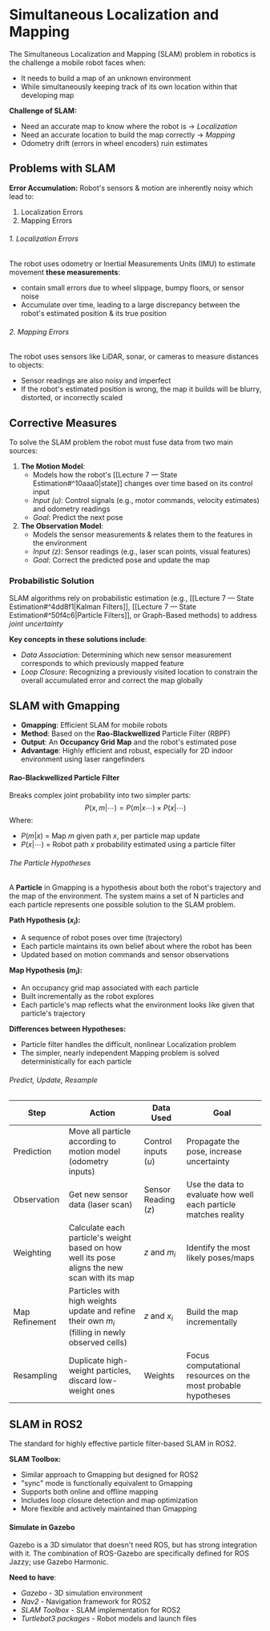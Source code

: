 # Simultaneous Localization and Mapping
The Simultaneous Localization and Mapping (SLAM) problem in robotics is the challenge a mobile robot faces when:
- It needs to build a map of an unknown environment
- While simultaneously keeping track of its own location within that developing map

**Challenge of SLAM:**
- Need an accurate map to know where the robot is → *Localization*
- Need an accurate location to build the map correctly → *Mapping*
- Odometry drift (errors in wheel encoders) ruin estimates
## Problems with SLAM
**Error Accumulation:** Robot's sensors & motion are inherently noisy which lead to:
1. Localization Errors
2. Mapping Errors 
###### 1. Localization Errors
The robot uses odometry or Inertial Measurements Units (IMU) to estimate movement
**these measurements**:
- contain small errors due to wheel slippage, bumpy floors, or sensor noise
- Accumulate over time, leading to a large discrepancy between the robot's estimated position & its true position
###### 2. Mapping Errors
The robot uses sensors like LiDAR, sonar, or cameras to measure distances to objects:
- Sensor readings are also noisy and imperfect
- If the robot's estimated position is wrong, the map it builds will be blurry, distorted, or incorrectly scaled
## Corrective Measures
To solve the SLAM problem the robot must fuse data from two main sources:
1. **The Motion Model**:
	- Models how the robot's [[Lecture 7 — State Estimation#^10aaa0|state]] changes over time based on its control input
	- *Input (u)*: Control signals (e.g., motor commands, velocity estimates) and odometry readings
	- *Goal*: Predict the next pose
2. **The Observation Model**:
	- Models the sensor measurements & relates them to the features in the environment
	- *Input (z)*: Sensor readings (e.g., laser scan points, visual features)
	- *Goal*: Correct the predicted pose and update the map
### Probabilistic Solution
SLAM algorithms rely on probabilistic estimation (e.g., [[Lecture 7 — State Estimation#^4dd8f1|Kalman Filters]], [[Lecture 7 — State Estimation#^50f4c6|Particle Filters]], or Graph-Based methods) to address *joint uncertainty*

**Key concepts in these solutions include**:
- *Data Association*: Determining which new sensor measurement corresponds to which previously mapped feature
- *Loop Closure*: Recognizing a previously visited location to constrain the overall accumulated error and correct the map globally
## SLAM with Gmapping
- **Gmapping**: Efficient SLAM for mobile robots
- **Method**: Based on the **Rao-Blackwellized** Particle Filter (RBPF)
- **Output**: An **Occupancy Grid Map** and the robot's estimated pose
- **Advantage**: Highly efficient and robust, especially for 2D indoor environment using laser rangefinders
#### Rao-Blackwellized Particle Filter
Breaks complex joint probability into two simpler parts:
$$P(x,m| \cdots) = P(m|x \cdots) \times P(x| \cdots) $$
Where:
- $P(m|x)$ = Map $m$ given path $x$, per particle map update
- $P(x| \cdots)$ = Robot path $x$ probability estimated using a particle filter

###### The Particle Hypotheses
A **Particle** in Gmapping is a hypothesis about both the robot's trajectory and the map of the environment. The system mains a set of N particles and each particle represents one possible solution to the SLAM problem. 

**Path Hypothesis ($x_i$):**
- A sequence of robot poses over time (trajectory)
- Each particle maintains its own belief about where the robot has been
- Updated based on motion commands and sensor observations

**Map Hypothesis ($m_i$):**
- An occupancy grid map associated with each particle
- Built incrementally as the robot explores
- Each particle's map reflects what the environment looks like given that particle's trajectory

**Differences between Hypotheses:**
- Particle filter handles the difficult, nonlinear Localization problem
- The simpler, nearly independent Mapping problem is solved deterministically for each particle

###### Predict, Update, Resample

| Step           | Action                                                                                          | Data Used            | Goal                                                            |
| -------------- | ----------------------------------------------------------------------------------------------- | -------------------- | --------------------------------------------------------------- |
| Prediction     | Move all particle according to motion model (odometry inputs)                                   | Control inputs ($u$) | Propagate the pose, increase uncertainty                        |
| Observation    | Get new sensor data (laser scan)                                                                | Sensor Reading ($z$) | Use the data to evaluate how well each particle matches reality |
| Weighting      | Calculate each particle's weight based on how well its pose aligns the new scan with its map    | $z$ and $m_i$        | Identify the most likely poses/maps                             |
| Map Refinement | Particles with high weights update and refine their own $m_i$ (filling in newly observed cells) | $z$ and $x_i$        | Build the map incrementally                                     |
| Resampling     | Duplicate high-weight particles, discard low-weight ones                                        | Weights              | Focus computational resources on the most probable hypotheses   |
## SLAM in ROS2
The standard for highly effective particle filter-based SLAM in ROS2.

**SLAM Toolbox:**
- Similar approach to Gmapping but designed for ROS2
- "sync" mode is functionally equivalent to Gmapping
- Supports both online and offline mapping
- Includes loop closure detection and map optimization
- More flexible and actively maintained than Gmapping
#### Simulate in Gazebo
Gazebo is a 3D simulator that doesn't need ROS, but has strong integration with it. The combination of ROS-Gazebo are specifically defined for ROS Jazzy; use Gazebo Harmonic.

**Need to have**:
- *Gazebo* - 3D simulation environment
- *Nav2* - Navigation framework for ROS2
- *SLAM Toolbox* - SLAM implementation for ROS2
- *Turtlebot3 packages* - Robot models and launch files


